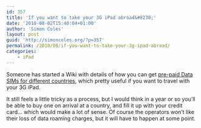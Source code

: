 ```yaml
---
id: 357
title: 'If you want to take your 3G iPad abroad&#8230;'
date: '2010-08-02T15:40:04+01:00'
author: 'Simon Coles'
layout: post
guid: 'http://simoncoles.org/?p=357'
permalink: /2010/08/if-you-want-to-take-your-3g-ipad-abroad/
categories:
    - iPad
---
```


Someone has started a Wiki with details of how you can get [pre-paid Data SIMs for different countries](http://paygsimwithdata.wikia.com/wiki/Pay_as_you_go_sim_with_data_Wiki), which pretty useful if you want to travel with your 3G iPad.

It still feels a little tricky as a process, but I would think in a year or so you’ll be able to buy one on arrival at a country, and fill it up with your credit card… which would make a lot of sense. Of course the operators won’t like their loss of data roaming charges, but it will have to happen at some point.